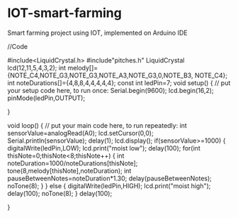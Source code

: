 # IOT-smart-farming
Smart farming project using IOT, implemented on Arduino IDE

//Code

#include<LiquidCrystal.h>
#include"pitches.h"
LiquidCrystal lcd(12,11,5,4,3,2);
int melody[]={NOTE_C4,NOTE_G3,NOTE_G3,NOTE_A3,NOTE_G3,0,NOTE_B3, NOTE_C4};
int noteDurations[]={4,8,8,4,4,4,4,4};
const int ledPin=7;
void setup() 
{
  // put your setup code here, to run once:
       Serial.begin(9600);
       lcd.begin(16,2);
       pinMode(ledPin,OUTPUT);

}

void loop() 
{
// put your main code here, to run repeatedly:
      int sensorValue=analogRead(A0);
      lcd.setCursor(0,0);
      Serial.println(sensorValue);
      delay(1);
      lcd.display();
      if(sensorValue>=1000)
     {
         digitalWrite(ledPin,LOW);
         lcd.print("moist low");
         delay(100);
         for(int thisNote=0;thisNote<8;thisNote++)
        {
             int noteDuration=1000/noteDurations[thisNote];
             tone(8,melody[thisNote],noteDuration);
             int pauseBetweenNotes=noteDuration*1.30;
          delay(pauseBetweenNotes);
          noTone(8);
      }
  }
  else
  {
     digitalWrite(ledPin,HIGH);
     lcd.print("moist high");
     delay(100);
     noTone(8);
   }
  delay(100);

}
